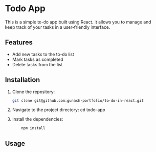 # Todo App

This is a simple to-do app built using React. It allows you to manage and keep track of your tasks in a user-friendly interface.

## Features

- Add new tasks to the to-do list
- Mark tasks as completed
- Delete tasks from the list

## Installation

1. Clone the repository:

   ```bash
   git clone git@github.com:gunash-portfolio/to-do-in-react.git
2. Navigate to the project directory:
    cd todo-app
3. Install the dependencies:
    ```bash 
        npm install

## Usage

